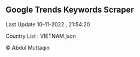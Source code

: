 

## Google Trends Keywords Scraper 
 
Last Update 10-11-2022 , 21:54:20

Country List :
VIETNAM.json



© Abdul Muttaqin 
